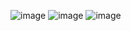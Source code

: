 ![image](https://github.com/user-attachments/assets/15fcf49c-8d90-494c-8a50-e7ef897a5bed)
![image](https://github.com/user-attachments/assets/3d0c4248-6757-4903-8b8e-a78ab95be53e)
![image](https://github.com/user-attachments/assets/34990443-a88b-4ce8-8e62-1eca64422cf2)
